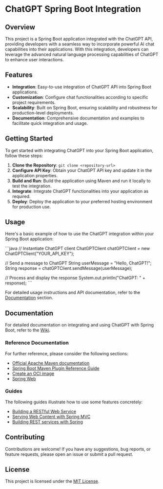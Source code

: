 # ChatGPT Spring Boot Integration

## Overview
This project is a Spring Boot application integrated with the ChatGPT API, providing developers with a seamless way to incorporate powerful AI chat capabilities into their applications. With this integration, developers can leverage the advanced natural language processing capabilities of ChatGPT to enhance user interactions.

## Features
- **Integration**: Easy-to-use integration of ChatGPT API into Spring Boot applications.
- **Customization**: Configure chat functionalities according to specific project requirements.
- **Scalability**: Built on Spring Boot, ensuring scalability and robustness for production-level deployments.
- **Documentation**: Comprehensive documentation and examples to facilitate quick integration and usage.

## Getting Started
To get started with integrating ChatGPT into your Spring Boot application, follow these steps:

1. **Clone the Repository**: `git clone <repository-url>`
2. **Configure API Key**: Obtain your ChatGPT API key and update it in the application properties.
3. **Build and Run**: Build the application using Maven and run it locally to test the integration.
4. **Integrate**: Integrate ChatGPT functionalities into your application as required.
5. **Deploy**: Deploy the application to your preferred hosting environment for production use.

## Usage
Here's a basic example of how to use the ChatGPT integration within your Spring Boot application:

\```java
// Instantiate ChatGPT client
ChatGPTClient chatGPTClient = new ChatGPTClient("YOUR_API_KEY");

// Send a message to ChatGPT
String userMessage = "Hello, ChatGPT!";
String response = chatGPTClient.sendMessage(userMessage);

// Process and display the response
System.out.println("ChatGPT: " + response);
\```

For detailed usage instructions and API documentation, refer to the [Documentation](#documentation) section.

## Documentation
For detailed documentation on integrating and using ChatGPT with Spring Boot, refer to the [Wiki](wiki-url).

### Reference Documentation
For further reference, please consider the following sections:

* [Official Apache Maven documentation](https://maven.apache.org/guides/index.html)
* [Spring Boot Maven Plugin Reference Guide](https://docs.spring.io/spring-boot/docs/3.1.11/maven-plugin/reference/html/)
* [Create an OCI image](https://docs.spring.io/spring-boot/docs/3.1.11/maven-plugin/reference/html/#build-image)
* [Spring Web](https://docs.spring.io/spring-boot/docs/3.1.11/reference/htmlsingle/index.html#web)

### Guides
The following guides illustrate how to use some features concretely:

* [Building a RESTful Web Service](https://spring.io/guides/gs/rest-service/)
* [Serving Web Content with Spring MVC](https://spring.io/guides/gs/serving-web-content/)
* [Building REST services with Spring](https://spring.io/guides/tutorials/rest/)

## Contributing
Contributions are welcome! If you have any suggestions, bug reports, or feature requests, please open an issue or submit a pull request.

## License
This project is licensed under the [MIT License](license-url).
